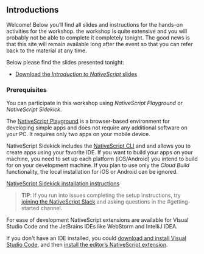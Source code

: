 ## Introductions

Welcome! Below you’ll find all slides and instructions for the hands-on activities for the workshop.
the workshop is quite extensive and you will probably not be able to complete it completely tonight. 
The good news is that this site will remain available long after the event so that you can refer back 
to the material at any time.

Below please find the slides presented tonight:

* [Download the _Introduction to NativeScript_ slides](https://github.com/wvegteren/workshop-nativescript/raw/master/workshop.pptx)


### Prerequisites

You can participate in this workshop using _NativeScript Playground_ or _NativeScript Sidekick_.

The [NativeScript Playground](https://play.nativescript.org) is a browser-based environment for developing simple apps 
and does not require any additional software on your PC. It requires only two apps on your mobile device.

NativeScript Sidekick includes the [NativeScript CLI](https://github.com/NativeScript/nativescript-cli) and and allows 
you to create apps using your favorite IDE. 
If you want to build your apps on your machine, you need to set up each platform (iOS/Android) you intend to build for 
on your development machine. If you plan to use only the _Cloud Build_ functionality, the local installation for iOS or 
Android can be ignored.

[NativeScript Sidekick installation instructions](https://docs.nativescript.org/sidekick/intro/installation)

> **TIP**: If you run into issues completing the setup instructions, try 
[joining the NativeScript Slack](http://developer.telerik.com/wp-login.php?action=slack-invitation) and asking questions 
in the #getting-started channel.

For ease of development NativeScript extensions are available for Visual Studio Code and the JetBrains IDEs 
like WebStorm and IntelliJ IDEA.

If you don't have an IDE installed, you could [download and install Visual Studio Code](https://code.visualstudio.com/download), 
and then [install the editor’s NativeScript extension](https://docs.nativescript.org/tooling/visual-studio-code-extension#installation).





